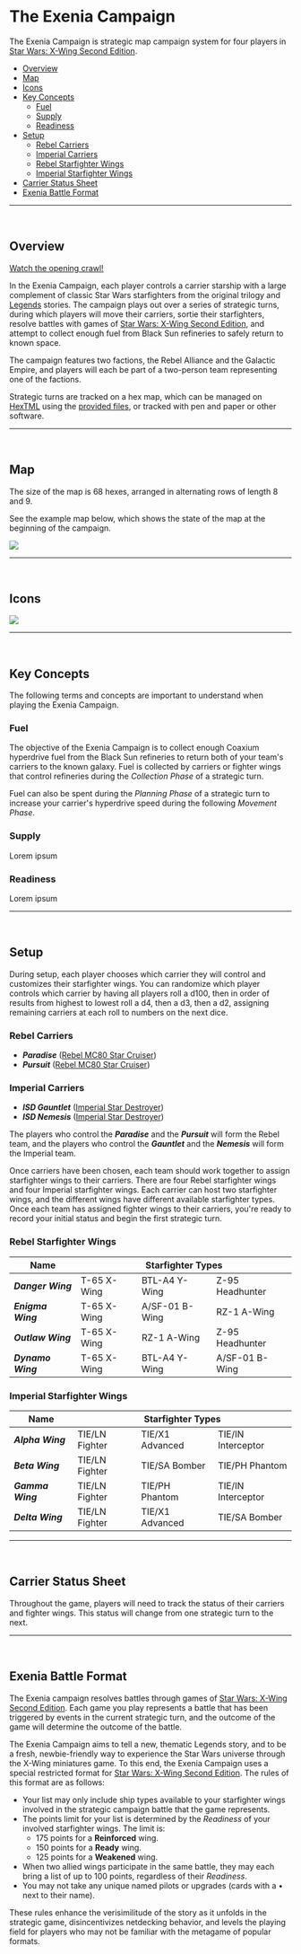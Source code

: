 # The Exenia Campaign

The Exenia Campaign is strategic map campaign system for four players in [Star Wars: X-Wing Second Edition](https://www.fantasyflightgames.com/en/products/x-wing-second-edition/).

* [Overview](#overview)
* [Map](#map)
* [Icons](#icons)
* [Key Concepts](#key-concepts)
   * [Fuel](#fuel)
   * [Supply](#supply)
   * [Readiness](#readiness)
* [Setup](#setup)
   * [Rebel Carriers](#rebel-carriers)
   * [Imperial Carriers](#imperial-carriers)
   * [Rebel Starfighter Wings](#rebel-starfighter-wings)
   * [Imperial Starfighter Wings](#imperial-starfighter-wings)
* [Carrier Status Sheet](#carrier-status-sheet)
* [Exenia Battle Format](#exenia-battle-format)

***

<br/>

## Overview

[Watch the opening crawl!](https://njablonski.github.io/ExeniaCampaign/)

In the Exenia Campaign, each player controls a carrier starship with a large complement of classic Star Wars starfighters from the original trilogy and [Legends](https://starwars.fandom.com/wiki/Star_Wars_Legends) stories. The campaign plays out over a series of strategic turns, during which players will move their carriers, sortie their starfighters, resolve battles with games of [Star Wars: X-Wing Second Edition](https://www.fantasyflightgames.com/en/products/x-wing-second-edition/), and attempt to collect enough fuel from Black Sun refineries to safely return to known space.

The campaign features two factions, the Rebel Alliance and the Galactic Empire, and players will each be part of a two-person team representing one of the factions.

Strategic turns are tracked on a hex map, which can be managed on [HexTML](https://hextml.playest.net/) using the [provided files](https://raw.githubusercontent.com/njablonski/ExeniaCampaign/master/assets/starting_map.html), or tracked with pen and paper or other software.

***

<br/>

## Map

The size of the map is 68 hexes, arranged in alternating rows of length 8 and 9.

See the example map below, which shows the state of the map at the beginning of the campaign.

![](./intro/initial_conditions.png)

***

<br/>

## Icons

![](https://github.com/njablonski/ExeniaCampaign/blob/master/assets/icon-summary-3.png?raw=true)

***

<br/>

## Key Concepts

The following terms and concepts are important to understand when playing the Exenia Campaign.

### Fuel

The objective of the Exenia Campaign is to collect enough Coaxium hyperdrive fuel from the Black Sun refineries to return both of your team's carriers to the known galaxy. Fuel is collected by carriers or fighter wings that control refineries during the _Collection Phase_ of a strategic turn.

Fuel can also be spent during the _Planning Phase_ of a strategic turn to increase your carrier's hyperdrive speed during the following _Movement Phase_.

### Supply

Lorem ipsum

### Readiness

Lorem ipsum

***

<br/>

## Setup

During setup, each player chooses which carrier they will control and customizes their starfighter wings. You can randomize which player controls which carrier by having all players roll a d100, then in order of results from highest to lowest roll a d4, then a d3, then a d2, assigning remaining carriers at each roll to numbers on the next dice.

### Rebel Carriers

- _**Paradise**_ ([Rebel MC80 Star Cruiser](https://starwars.fandom.com/wiki/MC80_Home_One_type_Star_Cruiser))
- _**Pursuit**_ ([Rebel MC80 Star Cruiser](https://starwars.fandom.com/wiki/MC80_Home_One_type_Star_Cruiser))

### Imperial Carriers

- _**ISD Gauntlet**_ ([Imperial Star Destroyer](https://starwars.fandom.com/wiki/Imperial-class_Star_Destroyer))
- _**ISD Nemesis**_ ([Imperial Star Destroyer](https://starwars.fandom.com/wiki/Imperial-class_Star_Destroyer))

The players who control the _**Paradise**_ and the _**Pursuit**_ will form the Rebel team, and the players who control the _**Gauntlet**_ and the _**Nemesis**_ will form the Imperial team.

Once carriers have been chosen, each team should work together to assign starfighter wings to their carriers. There are four Rebel starfighter wings and four Imperial starfighter wings. Each carrier can host two starfighter wings, and the different wings have different available starfighter types. Once each team has assigned fighter wings to their carriers, you're ready to record your initial status and begin the first strategic turn.

### Rebel Starfighter Wings

<table class="tg">
<thead>
  <tr>
    <th class="tg-73oq">Name</th>
    <th class="tg-73oq" colspan="3">Starfighter Types</th>
  </tr>
</thead>
<tbody>
  <tr>
    <td class="tg-0pky"><b><i>Danger Wing</b></i></td>
    <td class="tg-0pky">T-65 X-Wing</td>
    <td class="tg-0pky">BTL-A4 Y-Wing</td>
    <td class="tg-0pky">Z-95 Headhunter</td>
  </tr>
  <tr>
    <td class="tg-0pky"><b><i>Enigma Wing</td>
    <td class="tg-0pky">T-65 X-Wing</td>
    <td class="tg-0pky">A/SF-01 B-Wing</td>
    <td class="tg-0pky">RZ-1 A-Wing</td>
  </tr>
  <tr>
    <td class="tg-0pky"><b><i>Outlaw Wing</b></i></td>
    <td class="tg-0pky">T-65 X-Wing</td>
    <td class="tg-0pky">RZ-1 A-Wing</td>
    <td class="tg-0pky">Z-95 Headhunter</td>
  </tr>
  <tr>
    <td class="tg-0lax"><b><i>Dynamo Wing</b></i></td>
    <td class="tg-0lax">T-65 X-Wing</td>
    <td class="tg-0lax">BTL-A4 Y-Wing</td>
    <td class="tg-0lax">A/SF-01 B-Wing</td>
  </tr>
</tbody>
</table>

### Imperial Starfighter Wings

<table class="tg">
<thead>
  <tr>
    <th class="tg-73oq">Name</th>
    <th class="tg-73oq" colspan="3">Starfighter Types</th>
  </tr>
</thead>
<tbody>
  <tr>
    <td class="tg-0pky"><b><i>Alpha Wing</b></i></td>
    <td class="tg-0pky">TIE/LN Fighter</td>
    <td class="tg-0pky">TIE/X1 Advanced</td>
    <td class="tg-0pky">TIE/IN Interceptor</td>
  </tr>
  <tr>
    <td class="tg-0pky"><b><i>Beta Wing</b></i></td>
    <td class="tg-0pky">TIE/LN Fighter</td>
    <td class="tg-0pky">TIE/SA Bomber</td>
    <td class="tg-0pky">TIE/PH Phantom</td>
  </tr>
  <tr>
    <td class="tg-0pky"><b><i>Gamma Wing</b></i></td>
    <td class="tg-0pky"><span style="font-weight:400;font-style:normal">TIE/LN Fighter</span></td>
    <td class="tg-0pky"><span style="font-weight:400;font-style:normal">TIE/PH Phantom</span></td>
    <td class="tg-0pky"><span style="font-weight:400;font-style:normal">TIE/IN Interceptor</span></td>
  </tr>
  <tr>
    <td class="tg-0lax"><b><i>Delta Wing</b></i></td>
    <td class="tg-0lax"><span style="font-weight:400;font-style:normal">TIE/LN Fighter</span></td>
    <td class="tg-0lax"><span style="font-weight:400;font-style:normal">TIE/X1 Advanced</span></td>
    <td class="tg-0lax"><span style="font-weight:400;font-style:normal">TIE/SA Bomber</span></td>
  </tr>
</tbody>
</table>

***

<br/>

## Carrier Status Sheet

Throughout the game, players will need to track the status of their carriers and fighter wings. This status will change from one strategic turn to the next.

***

<br/>

## Exenia Battle Format

The Exenia campaign resolves battles through games of [Star Wars: X-Wing Second Edition](https://www.fantasyflightgames.com/en/products/x-wing-second-edition/). Each game you play represents a battle that has been triggered by events in the current strategic turn, and the outcome of the game will determine the outcome of the battle.

The Exenia Campaign aims to tell a new, thematic Legends story, and to be a fresh, newbie-friendly way to experience the Star Wars universe through the X-Wing miniatures game. To this end, the Exenia Campaign uses a special restricted format for [Star Wars: X-Wing Second Edition](https://www.fantasyflightgames.com/en/products/x-wing-second-edition/). The rules of this format are as follows:

- Your list may only include ship types available to your starfighter wings involved in the strategic campaign battle that the game represents.
- The points limit for your list is determined by the _Readiness_ of your involved starfighter wings. The limit is:
  - 175 points for a **Reinforced** wing.
  - 150 points for a **Ready** wing.
  - 125 points for a **Weakened** wing.
- When two allied wings participate in the same battle, they may each bring a list of up to 100 points, regardless of their _Readiness_.
- You may not take any unique named pilots or upgrades (cards with a • next to their name).

These rules enhance the verisimilitude of the story as it unfolds in the strategic game, disincentivizes netdecking behavior, and levels the playing field for players who may not be familiar with the metagame of popular formats.
